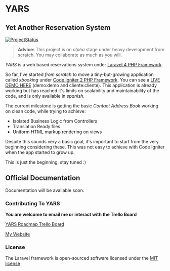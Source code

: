 # YARS
## Yet Another Reservation System

[![ProjectStatus](http://stillmaintained.com/alariva/yars.png)](http://stillmaintained.com/alariva/yars)

> **Advice:** This project is on *alpha* stage under heavy development from scratch. You may collaborate as much as you will.

*YARS* is a web based reservations system under [Laravel 4 PHP Framework](http://github.com/laravel/framework).

So far, I've started *from scratch* to move a tiny-but-growing application called *xbooking* under [Code Igniter 2 PHP Framework](http://ellislab.com/codeigniter). You can see a [LIVE DEMO HERE](https://xbooking.com.ar/demo/) (demo:demo and cliente:cliente). This application is already working but has reached it's limits on scalability and maintainability of the code, and is only available in *spanish*.

The current milestone is getting the basic *Contact Address Book* working on clean code, while trying to achieve:

 - Isolated Business Logic from Controllers
 - Translation Ready files
 - Uniform HTML markup rendering on views

Despite this sounds very a basic goal, it's important to start from the very beginning considering these. This was not easy to achieve with Code Igniter when the app started to grow up.

This is just the beginning, stay tuned :)

## Official Documentation

Documentation will be available soon.

### Contributing To YARS

**You are welcome to email me or interact with the Trello Board**

[YARS Roadmap Trello Board](https://trello.com/board/yars-yet-another-reservation-system/51ad53d426ed73393e0001f1)

[My Website](http://alariva.com/en/)

### License

The Laravel framework is open-sourced software licensed under the [MIT license](http://opensource.org/licenses/MIT)
